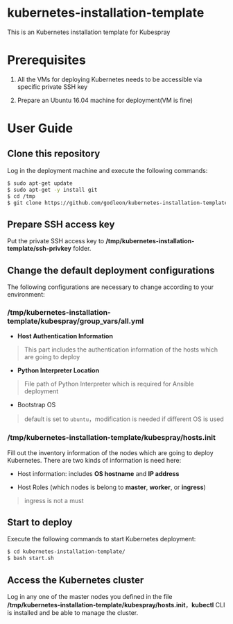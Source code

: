 # kubernetes-installation-template

This is an Kubernetes installation template for Kubespray


# Prerequisites

1. All the VMs for deploying Kubernetes needs to be accessible via specific private SSH key

2. Prepare an Ubuntu 16.04 machine for deployment(VM is fine)


# User Guide

## Clone this repository

Log in the deployment machine and execute the following commands:

```bash
$ sudo apt-get update
$ sudo apt-get -y install git
$ cd /tmp
$ git clone https://github.com/godleon/kubernetes-installation-template.git
```


## Prepare SSH access key

Put the private SSH access key to **/tmp/kubernetes-installation-template/ssh-privkey** folder.


## Change the default deployment configurations

The following configurations are necessary to change according to your environment:

### /tmp/kubernetes-installation-template/kubespray/group_vars/all.yml

- **Host Authentication Information**

> This part includes the authentication information of the hosts which are going to deploy

- **Python Interpreter Location**

> File path of Python Interpreter which is required for Ansible deployment

- Bootstrap OS

> default is set to `ubuntu`，modification is needed if different OS is used

### /tmp/kubernetes-installation-template/kubespray/hosts.init

Fill out the inventory information of the nodes which are going to deploy Kubernetes. There are two kinds of information is need here:

- Host information: includes **OS hostname** and **IP address**

- Host Roles (which nodes is belong to **master**, **worker**, or **ingress**)
> ingress is not a must


## Start to deploy

Execute the following commands to start Kubernetes deployment:

```bash
$ cd kubernetes-installation-template/
$ bash start.sh
```


## Access the Kubernetes cluster

Log in any one of the master nodes you defined in the file **/tmp/kubernetes-installation-template/kubespray/hosts.init**，**kubectl** CLI is installed and be able to manage the cluster.